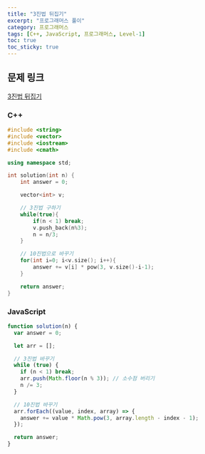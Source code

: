 ```yaml
---
title: "3진법 뒤집기"
excerpt: "프로그래머스 풀이"
category: 프로그래머스
tags: [C++, JavaScript, 프로그래머스, Level-1]
toc: true
toc_sticky: true
---
```


## 문제 링크

[3진법 뒤집기](https://programmers.co.kr/learn/courses/30/lessons/68935)

### C++

```cpp
#include <string>
#include <vector>
#include <iostream>
#include <cmath>

using namespace std;

int solution(int n) {
    int answer = 0;

    vector<int> v;

    // 3진법 구하기
    while(true){
        if(n < 1) break;
        v.push_back(n%3);
        n = n/3;
    }

    // 10진법으로 바꾸기
    for(int i=0; i<v.size(); i++){
        answer += v[i] * pow(3, v.size()-i-1);
    }

    return answer;
}
```

### JavaScript

```js
function solution(n) {
  var answer = 0;

  let arr = [];

  // 3진법 바꾸기
  while (true) {
    if (n < 1) break;
    arr.push(Math.floor(n % 3)); // 소수점 버리기
    n /= 3;
  }

  // 10진법 바꾸기
  arr.forEach((value, index, array) => {
    answer += value * Math.pow(3, array.length - index - 1);
  });

  return answer;
}
```
